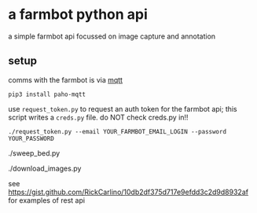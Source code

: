 # a farmbot python api

a simple farmbot api focussed on image capture and annotation

## setup

comms with the farmbot is via [mqtt](http://mqtt.org/)

```
pip3 install paho-mqtt
```

use `request_token.py` to request an auth token for the farmbot api; this script writes a `creds.py` file. do NOT check creds.py in!!

`
./request_token.py --email YOUR_FARMBOT_EMAIL_LOGIN --password YOUR_PASSWORD
`

./sweep_bed.py

./download_images.py


see https://gist.github.com/RickCarlino/10db2df375d717e9efdd3c2d9d8932af
for examples of rest api
